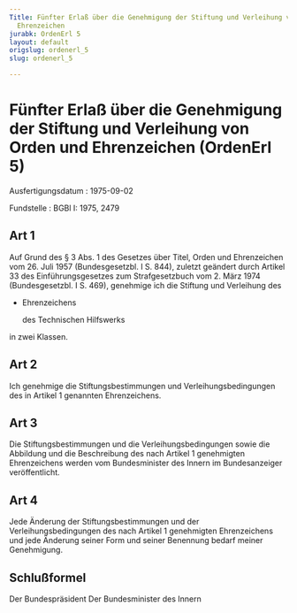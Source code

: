 ```yaml
---
Title: Fünfter Erlaß über die Genehmigung der Stiftung und Verleihung von Orden und
  Ehrenzeichen
jurabk: OrdenErl 5
layout: default
origslug: ordenerl_5
slug: ordenerl_5

---
```


# Fünfter Erlaß über die Genehmigung der Stiftung und Verleihung von Orden und Ehrenzeichen (OrdenErl 5)

Ausfertigungsdatum
:   1975-09-02

Fundstelle
:   BGBl I: 1975, 2479

## Art 1

Auf Grund des § 3 Abs. 1 des Gesetzes über Titel, Orden und
Ehrenzeichen vom 26. Juli 1957 (Bundesgesetzbl. I S. 844), zuletzt
geändert durch Artikel 33 des Einführungsgesetzes zum Strafgesetzbuch
vom 2. März 1974 (Bundesgesetzbl. I S. 469), genehmige ich die
Stiftung und Verleihung des

*   Ehrenzeichens

    des Technischen Hilfswerks



in zwei Klassen.

## Art 2

Ich genehmige die Stiftungsbestimmungen und Verleihungsbedingungen des
in Artikel 1 genannten Ehrenzeichens.

## Art 3

Die Stiftungsbestimmungen und die Verleihungsbedingungen sowie die
Abbildung und die Beschreibung des nach Artikel 1 genehmigten
Ehrenzeichens werden vom Bundesminister des Innern im Bundesanzeiger
veröffentlicht.

## Art 4

Jede Änderung der Stiftungsbestimmungen und der Verleihungsbedingungen
des nach Artikel 1 genehmigten Ehrenzeichens und jede Änderung seiner
Form und seiner Benennung bedarf meiner Genehmigung.

## Schlußformel

Der Bundespräsident
Der Bundesminister des Innern

